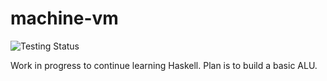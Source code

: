 # machine-vm

![Testing Status](https://travis-ci.org/btipling/machine-vm.svg?branch=master)

Work in progress to continue learning Haskell. Plan is to build a basic ALU.
